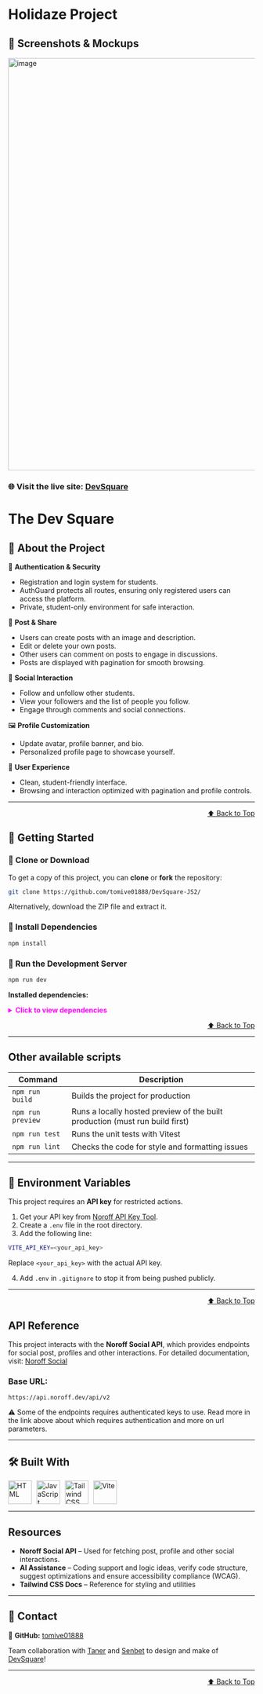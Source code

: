 # Holidaze Project

## 📸 Screenshots & Mockups

<img width="1749" height="840" alt="image" src="https://github.com/user-attachments/assets/7e95b14c-7522-4240-bd86-ce01a5d46778" />


### 🌐 Visit the live site: [DevSquare](https://thedevsquare.netlify.app/?page=1)

# The Dev Square

## 📌 About the Project

🔐 **Authentication & Security**

- Registration and login system for students.
- AuthGuard protects all routes, ensuring only registered users can access the platform.
- Private, student-only environment for safe interaction.

📸 **Post & Share**

- Users can create posts with an image and description.
- Edit or delete your own posts.
- Other users can comment on posts to engage in discussions.
- Posts are displayed with pagination for smooth browsing.

👥 **Social Interaction**

- Follow and unfollow other students.
- View your followers and the list of people you follow.
- Engage through comments and social connections.

🖼️ **Profile Customization**

- Update avatar, profile banner, and bio.
- Personalized profile page to showcase yourself.

📱 **User Experience**
- Clean, student-friendly interface.
- Browsing and interaction optimized with pagination and profile controls.
---

<p  align="right"><a href="#top">⬆️ Back to Top</a></p>

## 🚀 Getting Started

### 🔹 Clone or Download

To get a copy of this project, you can **clone** or **fork** the repository:

```bash
git clone https://github.com/tomive01888/DevSquare-JS2/
```

Alternatively, download the ZIP file and extract it.

### 🔹 Install Dependencies

```bash
npm install
```
### 🔹 Run the Development Server

```bash
npm run dev
```
**Installed dependencies:**

<details style="margin-bottom: 10px, color: #ff00ff;">
  <summary style="color: #ff00ff; user-select: none; cursor: pointer;"><strong>Click to view dependencies</strong></summary>

- **Tailwind CSS** – Utility-first CSS framework
- **@tailwindcss/vite** – Tailwind integration for Vite
- **Vite** – Build tool and development server
- **ESLint** – Linting for clean code

</details>

<p  align="right"><a href="#top">⬆️ Back to Top</a></p>

---
## Other available scripts
| Command           | Description                                                                 |
|-------------------|-----------------------------------------------------------------------------|
| `npm run build`   | Builds the project for production                                            |
| `npm run preview` | Runs a locally hosted preview of the built production (must run build first) |
| `npm run test`    | Runs the unit tests with Vitest                                              |
| `npm run lint`    | Checks the code for style and formatting issues                             |


---

## 🔑 Environment Variables

This project requires an **API key** for restricted actions.

1. Get your API key from [Noroff API Key Tool](https://docs.noroff.dev/docs/v2/auth/api-key#api-key-tool).
2. Create a `.env` file in the root directory.
3. Add the following line:

```bash
VITE_API_KEY=<your_api_key>
```

Replace `<your_api_key>` with the actual API key.

4. Add `.env` in `.gitignore` to stop it from being pushed publicly.

---

<p  align="right"><a href="#top">⬆️ Back to Top</a></p>

## API Reference

This project interacts with the **Noroff Social API**, which provides endpoints for social post, profiles and other interactions.
For detailed documentation, visit: [Noroff Social](https://docs.noroff.dev/docs/v2/social/posts)

### Base URL:

```
https://api.noroff.dev/api/v2
```

⚠️ Some of the endpoints requires authenticated keys to use.
Read more in the link above about which requires authentication and more on url parameters.

---

## 🛠 Built With

<div style="display: flex; gap: 10px;">
  <a href="https://developer.mozilla.org/docs/Web/HTML">
    <img title="HTML" height="48px" width="48px" src="https://skillicons.dev/icons?i=html"/>
  </a>  
  <a href="https://developer.mozilla.org/docs/Web/JavaScript">
    <img title="JavaScript" height="48px" width="48px" src="https://skillicons.dev/icons?i=js"/>
  </a>  
  <a href="https://tailwindcss.com/">
    <img title="Tailwind CSS" height="48px" width="48px" src="https://skillicons.dev/icons?i=tailwind"/>
  </a>   
  <a href="https://vite.dev/">
    <img title="Vite" height="48px" width="48px" src="https://skillicons.dev/icons?i=vite"/>
  </a>
</div>


---

## Resources

- **Noroff Social API** – Used for fetching post, profile and other social interactions.
- **AI Assistance** – Coding support and logic ideas, verify code structure, suggest optimizations and ensure accessibility compliance (WCAG).
- **Tailwind CSS Docs** – Reference for styling and utilities


---

## 📩 Contact

🔗 **GitHub:** [tomive01888](https://github.com/tomive01888)

Team collaboration with [Taner](https://github.com/tanersebat34) and [Senbet](https://github.com/senbet22) to design and make of [DevSquare](https://thedevsquare.netlify.app/)!



---

<p  align="right"><a href="#top">⬆️ Back to Top</a></p>
